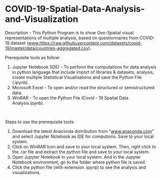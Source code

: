 # COVID-19-Spatial-Data-Analysis-and-Visualization
Description - This Python Program is to show Geo-Spatial visual representations of multiple analysis, based on questionnaires from COVID-19 dataset (www.https://raw.githubusercontent.com/datasets/covid-19/master/data/countries-aggregated.csv).
<br/>

Prerequisite tools as follow:
1) Jupyter Notebook (IDE) - To perform the computations for data analysis in python language that include import of libraries & datasets, analysis, create multiple Statistical Visualisations and save the Python File (.ipynb).            
2) Microsoft Excel - To open and/or read the structured or semistructured data. 
3) WinRAR - To open the Python File (Covid - 19 Spatial Data Analysis.ipynb).
<br/>

Steps to use the prerequisite tools:
1) Download the latest Anaconda distribution from "www.anaconda.com" and select Jupyter Notebook as IDE for computions. Save to your local system.
2) Click on WinRAR Icon and save to your local system. Then, right click to the .rar file and extract the python file and save to your local system.
3) Open Jupyter Notebook in your local system. And in the Jupyter Notebook environment, go to the folder where python file is saved.
4) Click the python file (with extension .ipynp) to see the analysis and visualizations.
